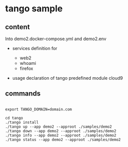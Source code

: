 # tango sample

## content

Into demo2.docker-compose.yml and demo2.env

* services definition for
    * web2
    * whoami
    * firefox

* usage declaration of tango predefined module cloud9

## commands

```

export TANGO_DOMAIN=domain.com

cd tango
./tango install
./tango up --app demo2 --approot ./samples/demo2
./tango down --app demo2 --approot ./samples/demo2
./tango info --app demo2 --approot ./samples/demo2
./tango status --app demo2 --approot ./samples/demo2
```